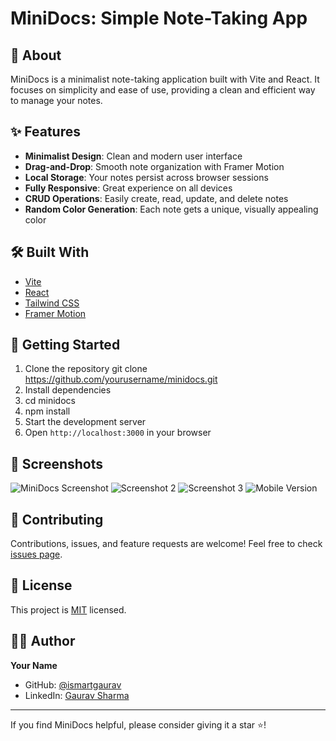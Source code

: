 # MiniDocs: Simple Note-Taking App

## 📝 About

MiniDocs is a minimalist note-taking application built with Vite and React. It focuses on simplicity and ease of use, providing a clean and efficient way to manage your notes.

## ✨ Features

- **Minimalist Design**: Clean and modern user interface
- **Drag-and-Drop**: Smooth note organization with Framer Motion
- **Local Storage**: Your notes persist across browser sessions
- **Fully Responsive**: Great experience on all devices
- **CRUD Operations**: Easily create, read, update, and delete notes
- **Random Color Generation**: Each note gets a unique, visually appealing color

## 🛠️ Built With

- [Vite](https://vitejs.dev/)
- [React](https://reactjs.org/)
- [Tailwind CSS](https://tailwindcss.com/)
- [Framer Motion](https://www.framer.com/motion/)

## 🚀 Getting Started

1. Clone the repository
git clone https://github.com/yourusername/minidocs.git
2. Install dependencies
3. cd minidocs
4. npm install
5. Start the development server
6. Open `http://localhost:3000` in your browser

## 📸 Screenshots

![MiniDocs Screenshot](https://i.ibb.co/LzJ1Gdb/sc1.png)
![Screenshot 2](https://i.ibb.co/12txWFm/sc2.png)
![Screenshot 3](https://i.ibb.co/mBYGdHL/sc3.png)
![Mobile Version](https://i.ibb.co/Dfh1WtY/mobile.png)

## 🤝 Contributing

Contributions, issues, and feature requests are welcome! Feel free to check [issues page](link-to-issues-page).

## 📄 License

This project is [MIT](link-to-license-file) licensed.

## 👨‍💻 Author

**Your Name**

- GitHub: [@ismartgaurav](https://github.com/ismartgaurav)
- LinkedIn: [Gaurav Sharma](https://www.linkedin.com/in/ismartgaurav/)

---

If you find MiniDocs helpful, please consider giving it a star ⭐️!
